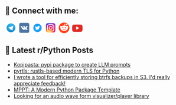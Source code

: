 ## 🔎 Connect with me:
[<img src="https://github.com/bullbesh/bullbesh/blob/main/images/Telegram.png" width="32" height="32" />](https://t.me/bullbesh)
[<img src="https://github.com/bullbesh/bullbesh/blob/main/images/VK.png" width="32" height="32" />](https://vk.com/bullbesh)
[<img src="https://github.com/bullbesh/bullbesh/blob/main/images/Twitter.png" width="32" height="32" />](https://twitter.com/bullbesh1)
[<img src="https://github.com/bullbesh/bullbesh/blob/main/images/Instagram.png" width="32" height="32" />](https://www.instagram.com/bullbesh)
[<img src="https://github.com/bullbesh/bullbesh/blob/main/images/Reddit.png" width="32" height="32" />](https://www.reddit.com/user/bullbesh)
[<img src="https://github.com/bullbesh/bullbesh/blob/main/images/YouTube.png" width="32" height="32" />](https://www.youtube.com/channel/UCtfjRs6uzgq5mfm8S06WTcg)

## 📕 Latest r/Python Posts
<!-- BLOG-POST-LIST:START -->
- [Kopipasta: pypi package to create LLM prompts](https://www.reddit.com/r/Python/comments/1ffx8qn/kopipasta_pypi_package_to_create_llm_prompts/)
- [pyrtls: rustls-based modern TLS for Python](https://www.reddit.com/r/Python/comments/1ffwu5l/pyrtls_rustlsbased_modern_tls_for_python/)
- [I wrote a tool for efficiently storing btrfs backups in S3. I&#39;d really appreciate feedback!](https://www.reddit.com/r/Python/comments/1fftfm9/i_wrote_a_tool_for_efficiently_storing_btrfs/)
- [MPPT: A Modern Python Package Template](https://www.reddit.com/r/Python/comments/1ffr5ku/mppt_a_modern_python_package_template/)
- [Looking for an audio wave form visualizer/player library](https://www.reddit.com/r/Python/comments/1ffqlcu/looking_for_an_audio_wave_form_visualizerplayer/)
<!-- BLOG-POST-LIST:END -->
